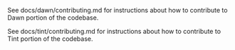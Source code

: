 See docs/dawn/contributing.md for instructions about how to contribute
to Dawn portion of the codebase.

See docs/tint/contributing.md for instructions about how to contribute
to Tint portion of the codebase.

